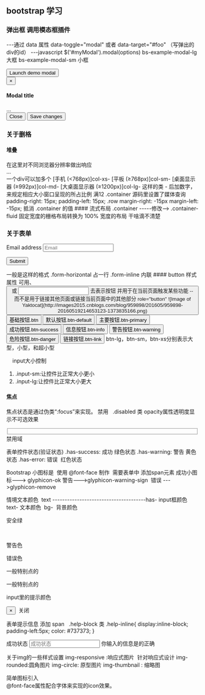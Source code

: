 ## bootstrap 学习

### 弹出框  调用模态框插件 
---通过 data 属性
 data-toggle="modal" 或者 data-target="#foo" （写弹出的div的id）
---javascript
$('#myModal').modal(options)
 bs-example-modal-lg 大框 bs-example-modal-sm 小框 


<!-- Button trigger modal -->
<button type="button" class="btn btn-primary btn-lg" data-toggle="modal" data-target="#myModal">
  Launch demo modal
</button>

<!-- Modal -->
<div class="modal fade" id="myModal" tabindex="-1" role="dialog" aria-labelledby="myModalLabel">
  <div class="modal-dialog" role="document">
    <div class="modal-content">
      <div class="modal-header">
        <button type="button" class="close" data-dismiss="modal" aria-label="Close"><span aria-hidden="true">&times;</span></button>
        <h4 class="modal-title" id="myModalLabel">Modal title</h4>
      </div>
      <div class="modal-body">
        ...
      </div>
      <div class="modal-footer">
        <button type="button" class="btn btn-default" data-dismiss="modal">Close</button>
        <button type="button" class="btn btn-primary">Save changes</button>
      </div>
    </div>
  </div>
</div>

### 关于删格
#### 堆叠
<div clas="container"> 在这里对不同浏览器分辨率做出响应
  <div class="row"> 
    <div class="col-xs-5">
    </div>
    ...
  </div>
</div>
一个div可以加多个 [手机 (<768px)]col-xs- [平板 (≥768px)]col-sm- [桌面显示器 (≥992px)]col-md- [大桌面显示器 (≥1200px)]col-lg- 这样的类 - 后加数字，来规定相应大小窗口呈现的所占比例 满12 
.container 源码里设置了媒体查询   padding-right: 15px;  padding-left: 15px;
.row   margin-right: -15px  margin-left: -15px; 抵消 .container 的值
#### 流式布局 
.container -----修改--> .container-fluid 固定宽度的栅格布局转换为 100% 宽度的布局
干啥滴不清楚  

### 关于表单
<form>
  <div class="form-group">
    <label for="exampleInputEmail1">Email address</label>
    <input type="email" class="form-control" id="exampleInputEmail1" placeholder="Email">
  </div>
  
  <button type="submit" class="btn btn-default">Submit</button>
</form>
一般是这样的格式
.form-horizontal  占一行  .form-inline 内联
#### button 样式属性
 可用<a>、<button> 或 <input> 去表示按钮
 <a>  并用于在当前页面触发某些功能 -- 而不是用于链接其他页面或链接当前页面中的其他部分  role="button"
![Image of Yaktocat](http://images2015.cnblogs.com/blog/959898/201605/959898-20160519214653123-1373835166.png)
    <button class="btn" type="button">基础按钮.btn</button>
    <button class="btn btn-default" type="button">默认按钮.btn-default</button>
    <button class="btn btn-primary" type="button">主要按钮.btn-primary</button>
    <button class="btn btn-success" type="button">成功按钮.btn-success</button>
    <button class="btn btn-info" type="button">信息按钮.btn-info</button>
    <button class="btn btn-warning" type="button">警告按钮.btn-warning</button>
    <button class="btn btn-danger" type="button">危险按钮.btn-danger</button>
    <button class="btn btn-link" type="button">链接按钮.btn-link</button>
    btn-lg，btn-sm，btn-xs分别表示大型，小型，和超小型
    
    
input大小控制
1.  .input-sm:让控件比正常大小更小
2.  .input-lg:让控件比正常大小更大

#### 焦点
焦点状态是通过伪类“:focus”来实现。
禁用   .disabled 类 opacity属性透明度显示不可选效果
  <fieldset disabled> </fieldset>禁用域

表单控件状态(验证状态)
.has-success: 成功 绿色状态
.has-warning: 警告 黄色状态
.has-error: 错误  红色状态

Bootstrap 小图标是  使用 @font-face 制作  需要表单中 添加span元素
  <span class="glyphicon glyphicon-ok form-control-feedback"></span> 成功小图标---> glyphicon-ok
  <span class="glyphicon glyphicon-warning-sign form-control-feedback"></span> 警告--->glyphicon-warning-sign 
  <span class="glyphicon glyphicon-remove form-control-feedback"></span> 错误 --->glyphicon-remove

情境文本颜色  text  --------------------------------------has- input框颜色 text- 文本颜色  bg-  背景颜色  

<p class="text-success">安全绿</p>  
<p class="text-warning">警告色</p>
<p class="text-danger">错误色</p>
<p class="text-info">一般特别点的</p>
<p class="text-primary">一般特别点的</p>
<p class="text-muted">input里的提示颜色</p>

<button type="button" class="close" aria-label="Close"><span aria-hidden="true">&times;</span></button>  关闭 


表单提示信息 
添加  span   .help-block 类
.help-inline{
  display:inline-block;
  padding-left:5px;
  color: #737373;
} 
 <form role="form">
        <div class="form-group has-success has-feedback">
            <label class="control-label" for="inputSuccess1">成功状态</label>
            <input type="text" class="form-control" id="inputSuccess1" placeholder="成功状态">
            <span class="help-block">你输入的信息是的正确</span>
            <span class="glyphicon glyphicon-ok form-control-feedback"></span>
        </div>
 </form>
 
 关于img的一些样式设置
 img-responsive :响应式图片  针对响应式设计
 img-rounded:圆角图片
 img-circle: 原型图片
 img-thumbnail : 缩略图
 
 简单图标引入   
 @font-face属性配合字体来实现的icon效果。
 <span class="glyphicon glyphicon-search" > </span>
 <span class="glyphicon glyphicon-asterisk"></span>
 <span class="glyphicon glyphicon-plus"></span>
 <span class="glyphicon glyphicon-cloud"></span>



